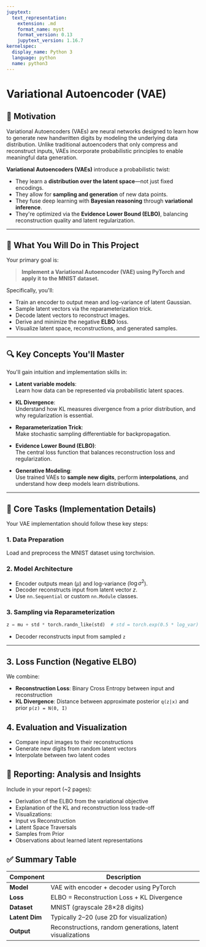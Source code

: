 ```yaml
---
jupytext:
  text_representation:
    extension: .md
    format_name: myst
    format_version: 0.13
    jupytext_version: 1.16.7
kernelspec:
  display_name: Python 3
  language: python
  name: python3
---
```


# Variational Autoencoder (VAE)

## 🌟 Motivation

Variational Autoencoders (VAEs) are neural networks designed to learn how to generate new handwritten digits by modeling the underlying data distribution. Unlike traditional autoencoders that only compress and reconstruct inputs, VAEs incorporate probabilistic principles to enable meaningful data generation.

**Variational Autoencoders (VAEs)** introduce a probabilistic twist:

* They learn a **distribution over the latent space**—not just fixed encodings.
* They allow for **sampling and generation** of new data points.
* They fuse deep learning with **Bayesian reasoning** through **variational inference**.
* They're optimized via the **Evidence Lower Bound (ELBO)**, balancing reconstruction quality and latent regularization.

---

## 📌 What You Will Do in This Project

Your primary goal is:

> **Implement a Variational Autoencoder (VAE) using PyTorch and apply it to the MNIST dataset.**

Specifically, you'll:

* Train an encoder to output mean and log-variance of latent Gaussian.
* Sample latent vectors via the reparameterization trick.
* Decode latent vectors to reconstruct images.
* Derive and minimize the negative **ELBO** loss.
* Visualize latent space, reconstructions, and generated samples.

---

## 🔍 Key Concepts You'll Master

You'll gain intuition and implementation skills in:

* **Latent variable models**:  
  Learn how data can be represented via probabilistic latent spaces.

* **KL Divergence**:  
  Understand how KL measures divergence from a prior distribution, and why regularization is essential.

* **Reparameterization Trick**:  
  Make stochastic sampling differentiable for backpropagation.

* **Evidence Lower Bound (ELBO)**:  
  The central loss function that balances reconstruction loss and regularization.

* **Generative Modeling**:  
  Use trained VAEs to **sample new digits**, perform **interpolations**, and understand how deep models learn distributions.

---

## 🚧 Core Tasks (Implementation Details)

Your VAE implementation should follow these key steps:

### 1. **Data Preparation**

Load and preprocess the MNIST dataset using torchvision.

### 2. **Model Architecture**

* Encoder outputs mean ($\mu$) and log-variance ($\log \sigma^2$).
* Decoder reconstructs input from latent vector $z$.
* Use `nn.Sequential` or custom `nn.Module` classes.

### 3. **Sampling via Reparameterization**

```python
z = mu + std * torch.randn_like(std)  # std = torch.exp(0.5 * log_var)
```

- Decoder reconstructs input from sampled `z`

---

## 3. Loss Function (Negative ELBO)

We combine:

- **Reconstruction Loss**: Binary Cross Entropy between input and reconstruction
- **KL Divergence**: Distance between approximate posterior `q(z|x)` and prior `p(z) = N(0, I)`




## 4. Evaluation and Visualization

- Compare input images to their reconstructions
- Generate new digits from random latent vectors
- Interpolate between two latent codes

## 📝 Reporting: Analysis and Insights

Include in your report (~2 pages):

- Derivation of the ELBO from the variational objective
- Explanation of the KL and reconstruction loss trade-off
- Visualizations:
- Input vs Reconstruction
- Latent Space Traversals
- Samples from Prior
- Observations about learned latent representations


## ✅ Summary Table

| Component         | Description                                                                 |
|-------------------|-----------------------------------------------------------------------------|
| **Model**         | VAE with encoder + decoder using PyTorch                                    |
| **Loss**          | ELBO = Reconstruction Loss + KL Divergence                                  |
| **Dataset**       | MNIST (grayscale 28×28 digits)                                              |
| **Latent Dim**    | Typically 2–20 (use 2D for visualization)                                   |
| **Output**        | Reconstructions, random generations, latent visualizations